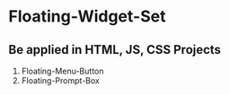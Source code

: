 # Floating-Widget-Set
## Be applied in HTML, JS, CSS Projects

1. Floating-Menu-Button
2. Floating-Prompt-Box

